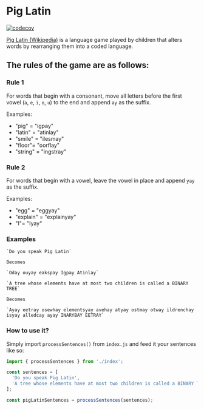 # Pig Latin

[![codecov](https://codecov.io/gh/Octopixell/pig-latin/branch/master/graph/badge.svg?token=KM5DKPNZEE)](https://codecov.io/gh/Octopixell/pig-latin)


[Pig Latin (Wikipedia)](https://en.wikipedia.org/wiki/Pig_Latin) is a language game played by children that alters words by rearranging them into a coded language.

## The rules of the game are as follows:

### Rule 1

For words that begin with a consonant, move all letters before the first vowel (`a`, `e`, `i`, `o`, `u`)  to the end and append `ay` as the suffix. 

Examples:
* "pig" = "igpay"
* "latin" = "atinlay"
* "smile" = "ilesmay"
* "floor"= "oorflay"
* "string" = "ingstray"


### Rule 2

For words that begin with a vowel, leave the vowel in place and append `yay` as the suffix. 

Examples:
* "egg" = "eggyay"
* "explain" = "explainyay"
* "I"= "Iyay"


### Examples

```
`Do you speak Pig Latin`

Becomes

`Oday ouyay eakspay Igpay Atinlay`
```

```
`A tree whose elements have at most two children is called a BINARY TREE`  

Becomes

`Ayay eetray osewhay elementsyay avehay atyay ostmay otway ildrenchay isyay alledcay ayay INARYBAY EETRAY`  
```

### How to use it?

Simply import `processSentences()` from `index.js` and feed it your sentences like so:

```js
import { processSentences } from './index';

const sentences = [
  'Do you speak Pig Latin',
  'A tree whose elements have at most two children is called a BINARY TREE'
];

const pigLatinSentences = processSentences(sentences);
```